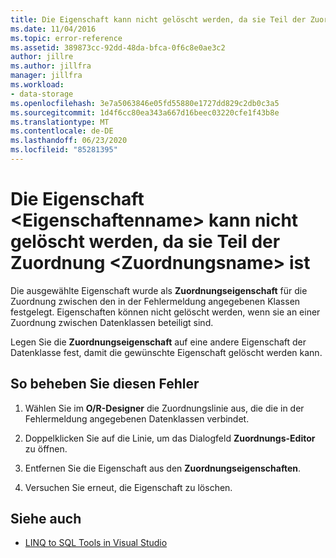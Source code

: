 ```yaml
---
title: Die Eigenschaft kann nicht gelöscht werden, da sie Teil der Zuordnung ist
ms.date: 11/04/2016
ms.topic: error-reference
ms.assetid: 389873cc-92dd-48da-bfca-0f6c8e0ae3c2
author: jillre
ms.author: jillfra
manager: jillfra
ms.workload:
- data-storage
ms.openlocfilehash: 3e7a5063846e05fd55880e1727dd829c2db0c3a5
ms.sourcegitcommit: 1d4f6cc80ea343a667d16beec03220cfe1f43b8e
ms.translationtype: MT
ms.contentlocale: de-DE
ms.lasthandoff: 06/23/2020
ms.locfileid: "85281395"
---
```

# <a name="the-property-ltproperty-namegt-cannot-be-deleted-because-it-is-participating-in-the-association-ltassociation-namegt"></a>Die Eigenschaft &lt;Eigenschaftenname&gt; kann nicht gelöscht werden, da sie Teil der Zuordnung &lt;Zuordnungsname&gt; ist

Die ausgewählte Eigenschaft wurde als **Zuordnungseigenschaft** für die Zuordnung zwischen den in der Fehlermeldung angegebenen Klassen festgelegt. Eigenschaften können nicht gelöscht werden, wenn sie an einer Zuordnung zwischen Datenklassen beteiligt sind.

Legen Sie die **Zuordnungseigenschaft** auf eine andere Eigenschaft der Datenklasse fest, damit die gewünschte Eigenschaft gelöscht werden kann.

## <a name="to-correct-this-error"></a>So beheben Sie diesen Fehler

1. Wählen Sie im **O/R-Designer** die Zuordnungslinie aus, die die in der Fehlermeldung angegebenen Datenklassen verbindet.

2. Doppelklicken Sie auf die Linie, um das Dialogfeld **Zuordnungs-Editor** zu öffnen.

3. Entfernen Sie die Eigenschaft aus den **Zuordnungseigenschaften**.

4. Versuchen Sie erneut, die Eigenschaft zu löschen.

## <a name="see-also"></a>Siehe auch

- [LINQ to SQL Tools in Visual Studio](../data-tools/linq-to-sql-tools-in-visual-studio2.md)